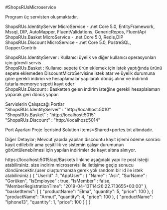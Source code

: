 #ShopsRUsMicroservice

Program üç servisten oluşmaktadır.

ShopsRUs.IdentityServer MicroService - .net Core 5.0, EntityFramework, Mssql, DIP, AutoMapper, FluentValidations, GenericRepos, FluentApi <br />
ShopsRUs.Basket MicroService - .net Core 5.0, Redis,DIP <br />
ShopsRUs.Discount MicroService  - .net Core 5.0, PostreSQL, Dapper.Contrib <br />

ShopsRUs.IdentityServer : Kullanıcı üyelik ve diğer kullanıcı operasyonları için görevli servis <br />
ShopsRUs.Basket :  Kullanıcı sepete ürün eklemek için istek yaptığında ürünü sepete eklemeden DiscountMicroServisine istek atar ve üyelik durumuna göre gerekli indirim ve hesaplamalar yapılarak dönüş alınır ve indirimli tutarla memorye sepeti kayıt eder<br />
ShopsRUs.Discount :  Basketten gelen indirim isteğine gerekli hesaplalamarı yaparak geri dönüş yapar. <br />

Servislerin Çalışacağı Portlar <br />
"ShopsRUs.IdentityServer"	   : "http://localhost:5010" <br />
"ShopsRUs.Basket" : "http://localhost:5015" <br />
"ShopsRUs.Discount"  : "http://localhost:5014" <br />

Port Ayarları Proje İçerisind Solution Items>Shared>portes.txt altındadır.

Diğer Detaylar;
Mevcut yapıda yapılan discountu kayıt işlemi ödeme sonrası kayıt edilebilir ama çeşitlilik ve sistemin çalışır durumunun görüntülenebilmesi için yapılan indirimler de kayıt altına alınıyor.

https://localhost:5015/api/Baskets linkine aşağıdaki yapı ile post isteği atabilirsiniz. size indirim microservisi ile iletişime geçip sonucu döndürecektir.(user oluşturmanıza gerek yok random bir id ile istek atabilirsiniz.)
{
    "UserId" :1,
    "AppUser" : {
        "Name" : "Aslı",
        "SurName" : "Gorüken",
        "IsEmployee" : true,
        "IsMember" : false,
        "MemberRegistrationTime": "2019-04-13T14:26:22.713655+03:00"
    },
    "basketItems": [
    {
      "productName": "Elma",
      "quantity": 5,
      "price": 100
    },
    {
      "productName": "Armut",
      "quantity": 4,
      "price": 100
    },
    {
      "productName": "İphone13",
      "quantity": 1,
      "price": 100
    }
  ]
}

